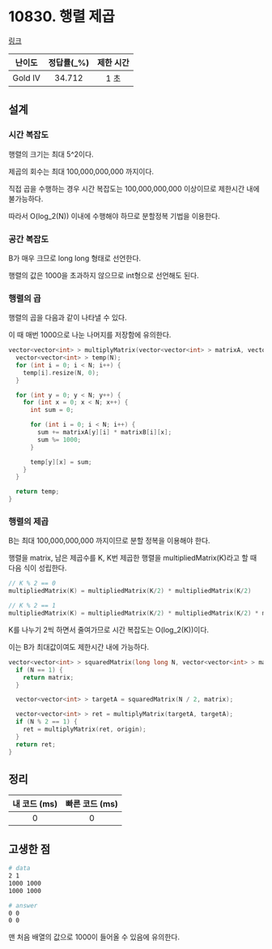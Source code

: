 # 10830. 행렬 제곱

[링크](https://www.acmicpc.net/problem/10830)

| 난이도  | 정답률(\_%) | 제한 시간 |
| :-----: | :---------: | :-------: |
| Gold IV |   34.712    |   1 초    |

## 설계

### 시간 복잡도

행렬의 크기는 최대 5^2이다.

제곱의 회수는 최대 100,000,000,000 까지이다.

직접 곱을 수행하는 경우 시간 복잡도는 100,000,000,000 이상이므로 제한시간 내에 불가능하다.

따라서 O(log_2(N)) 이내에 수행해야 하므로 분할정복 기법을 이용한다.

### 공간 복잡도

B가 매우 크므로 long long 형태로 선언한다.

행렬의 값은 1000을 초과하지 않으므로 int형으로 선언해도 된다.

### 행렬의 곱

행렬의 곱을 다음과 같이 나타낼 수 있다.

이 때 매번 1000으로 나눈 나머지를 저장함에 유의한다.

```cpp
vector<vector<int> > multiplyMatrix(vector<vector<int> > matrixA, vector<vector<int> > matrixB) {
  vector<vector<int> > temp(N);
  for (int i = 0; i < N; i++) {
    temp[i].resize(N, 0);
  }

  for (int y = 0; y < N; y++) {
    for (int x = 0; x < N; x++) {
      int sum = 0;

      for (int i = 0; i < N; i++) {
        sum += matrixA[y][i] * matrixB[i][x];
        sum %= 1000;
      }

      temp[y][x] = sum;
    }
  }

  return temp;
}
```

### 행렬의 제곱

B는 최대 100,000,000,000 까지이므로 분할 정복을 이용해야 한다.

행렬을 matrix, 남은 제곱수를 K, K번 제곱한 행렬을 multipliedMatrix(K)라고 할 때 다음 식이 성립한다.

```cpp
// K % 2 == 0
multipliedMatrix(K) = multipliedMatrix(K/2) * multipliedMatrix(K/2)

// K % 2 == 1
multipliedMatrix(K) = multipliedMatrix(K/2) * multipliedMatrix(K/2) * matrix
```

K를 나누기 2씩 하면서 줄여가므로 시간 복잡도는 O(log_2(K))이다.

이는 B가 최대값이여도 제한시간 내에 가능하다.

```cpp
vector<vector<int> > squaredMatrix(long long N, vector<vector<int> > matrix) {
  if (N == 1) {
    return matrix;
  }

  vector<vector<int> > targetA = squaredMatrix(N / 2, matrix);

  vector<vector<int> > ret = multiplyMatrix(targetA, targetA);
  if (N % 2 == 1) {
    ret = multiplyMatrix(ret, origin);
  }
  return ret;
}
```

## 정리

| 내 코드 (ms) | 빠른 코드 (ms) |
| :----------: | :------------: |
|      0       |       0        |

## 고생한 점

```sh
# data
2 1
1000 1000
1000 1000

# answer
0 0
0 0
```

맨 처음 배열의 값으로 1000이 들어올 수 있음에 유의한다.
